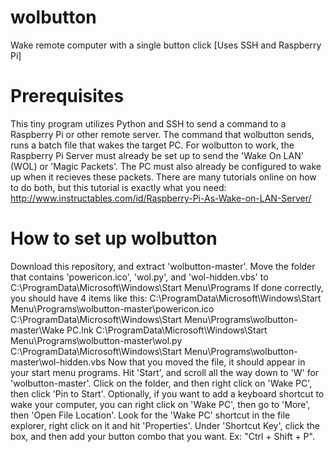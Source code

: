 # wolbutton
Wake remote computer with a single button click [Uses SSH and Raspberry Pi]

# Prerequisites
This tiny program utilizes Python and SSH to send a command to a Raspberry Pi or other remote server.
The command that wolbutton sends, runs a batch file that wakes the target PC.
For wolbutton to work, the Raspberry Pi Server must already be set up to send the 'Wake On LAN' (WOL) or 'Magic Packets'.
The PC must also already be configured to wake up when it recieves these packets.
There are many tutorials online on how to do both, but this tutorial is exactly what you need:
http://www.instructables.com/id/Raspberry-Pi-As-Wake-on-LAN-Server/

# How to set up wolbutton
Download this repository, and extract 'wolbutton-master'.
Move the folder that contains 'powericon.ico', 'wol.py', and 'wol-hidden.vbs' to 
C:\ProgramData\Microsoft\Windows\Start Menu\Programs
If done correctly, you should have 4 items like this:
C:\ProgramData\Microsoft\Windows\Start Menu\Programs\wolbutton-master\powericon.ico
C:\ProgramData\Microsoft\Windows\Start Menu\Programs\wolbutton-master\Wake PC.lnk
C:\ProgramData\Microsoft\Windows\Start Menu\Programs\wolbutton-master\wol.py
C:\ProgramData\Microsoft\Windows\Start Menu\Programs\wolbutton-master\wol-hidden.vbs
Now that you moved the file, it should appear in your start menu programs.
Hit 'Start', and scroll all the way down to 'W' for 'wolbutton-master'.
Click on the folder, and then right click on 'Wake PC', then click 'Pin to Start'.
Optionally, if you want to add a keyboard shortcut to wake your computer, you can right click on 'Wake PC',
then go to 'More', then 'Open File Location'. 
Look for the 'Wake PC' shortcut in the file explorer, right click on it and hit 'Properties'.
Under 'Shortcut Key', click the box, and then add your button combo that you want. Ex: "Ctrl + Shift + P".

